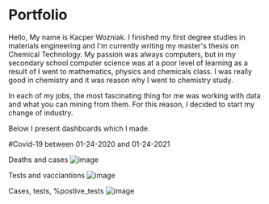 # Portfolio
Hello,
My name is Kacper Wozniak. I  finished my first degree studies in materials engineering and I'm currently writing my master's thesis on Chemical Technology.
My passion was always computers, but in my secondary school computer science was at a poor level of learning as a result of I went to mathematics, physics and chemicals class. I was really good in chemistry and it was reason why I went to chemistry study. 

In each of my jobs, the most fascinating thing for me was working with data and what you can mining from them. For this reason, I decided to start my change of industry.

Below I present dashboards which I made.

#Covid-19 between 01-24-2020 and 01-24-2021

Deaths and cases
![image](https://user-images.githubusercontent.com/107800911/175405228-0471fb3a-2970-467c-9a64-4e3e73cb819e.png)

Tests and vacciantions
![image](https://user-images.githubusercontent.com/107800911/175405264-c11139da-0a5a-430d-be51-e9b592e1d8af.png)

Cases, tests, %postive_tests
![image](https://user-images.githubusercontent.com/107800911/175405310-9131a31b-4016-47c8-915f-09708a1e9812.png)

